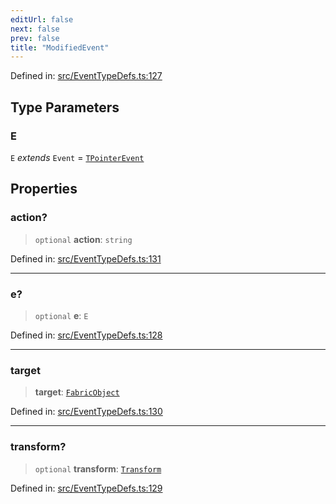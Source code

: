 ```yaml
---
editUrl: false
next: false
prev: false
title: "ModifiedEvent"
---
```


Defined in: [src/EventTypeDefs.ts:127](https://github.com/fabricjs/fabric.js/blob/fea1b29b7495d9634e300bd4bfa43de097745805/src/EventTypeDefs.ts#L127)

## Type Parameters

### E

`E` *extends* `Event` = [`TPointerEvent`](/api/type-aliases/tpointerevent/)

## Properties

### action?

> `optional` **action**: `string`

Defined in: [src/EventTypeDefs.ts:131](https://github.com/fabricjs/fabric.js/blob/fea1b29b7495d9634e300bd4bfa43de097745805/src/EventTypeDefs.ts#L131)

***

### e?

> `optional` **e**: `E`

Defined in: [src/EventTypeDefs.ts:128](https://github.com/fabricjs/fabric.js/blob/fea1b29b7495d9634e300bd4bfa43de097745805/src/EventTypeDefs.ts#L128)

***

### target

> **target**: [`FabricObject`](/api/classes/fabricobject/)

Defined in: [src/EventTypeDefs.ts:130](https://github.com/fabricjs/fabric.js/blob/fea1b29b7495d9634e300bd4bfa43de097745805/src/EventTypeDefs.ts#L130)

***

### transform?

> `optional` **transform**: [`Transform`](/api/type-aliases/transform/)

Defined in: [src/EventTypeDefs.ts:129](https://github.com/fabricjs/fabric.js/blob/fea1b29b7495d9634e300bd4bfa43de097745805/src/EventTypeDefs.ts#L129)
